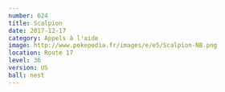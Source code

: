 ```yaml
---
number: 624
title: Scalpion
date: 2017-12-17
category: Appels à l'aide
image: http://www.pokepedia.fr/images/e/e5/Scalpion-NB.png
location: Route 17
level: 36
version: US
ball: nest
---
```

